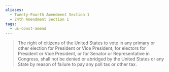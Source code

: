 ```yaml
---
aliases:
  - Twenty-Fourth Amendment Section 1
  - 24th Amendment Section 1
tags:
  - us-const-amend
---
```

> The right of citizens of the United States to vote in any primary or other election for President or Vice President, for electors for President or Vice President, or for Senator or Representative in Congress, shall not be denied or abridged by the United States or any State by reason of failure to pay any poll tax or other tax.

